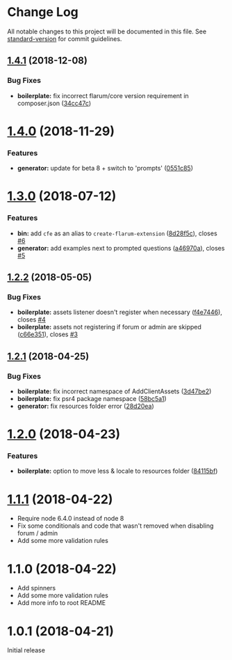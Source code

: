 # Change Log

All notable changes to this project will be documented in this file. See [standard-version](https://github.com/conventional-changelog/standard-version) for commit guidelines.

<a name="1.4.1"></a>
## [1.4.1](https://github.com/ReFlar/extension-generator/compare/v1.4.0...v1.4.1) (2018-12-08)


### Bug Fixes

* **boilerplate:** fix incorrect flarum/core version requirement in composer.json ([34cc47c](https://github.com/ReFlar/extension-generator/commit/34cc47c))



<a name="1.4.0"></a>
# [1.4.0](https://github.com/ReFlar/extension-generator/compare/v1.3.0...v1.4.0) (2018-11-29)


### Features

* **generator:** update for beta 8 + switch to 'prompts' ([0551c85](https://github.com/ReFlar/extension-generator/commit/0551c85))



<a name="1.3.0"></a>
# [1.3.0](https://github.com/ReFlar/extension-generator/compare/v1.2.2...v1.3.0) (2018-07-12)


### Features

* **bin:** add `cfe` as an alias to `create-flarum-extension` ([8d28f5c](https://github.com/ReFlar/extension-generator/commit/8d28f5c)), closes [#6](https://github.com/ReFlar/extension-generator/issues/6)
* **generator:** add examples next to prompted questions ([a46970a](https://github.com/ReFlar/extension-generator/commit/a46970a)), closes [#5](https://github.com/ReFlar/extension-generator/issues/5)



<a name="1.2.2"></a>
## [1.2.2](https://github.com/ReFlar/extension-generator/compare/v1.2.1...v1.2.2) (2018-05-05)


### Bug Fixes

* **boilerplate:** assets listener doesn't register when necessary ([f4e7446](https://github.com/ReFlar/extension-generator/commit/f4e7446)), closes [#4](https://github.com/ReFlar/extension-generator/issues/4)
* **boilerplate:** assets not registering if forum or admin are skipped ([c66e351](https://github.com/ReFlar/extension-generator/commit/c66e351)), closes [#3](https://github.com/ReFlar/extension-generator/issues/3)



<a name="1.2.1"></a>
## [1.2.1](https://github.com/ReFlar/extension-generator/compare/v1.2.0...v1.2.1) (2018-04-25)


### Bug Fixes

* **boilerplate:** fix incorrect namespace of AddClientAssets ([3d47be2](https://github.com/ReFlar/extension-generator/commit/3d47be2))
* **boilerplate:** fix psr4 package namespace ([58bc5a1](https://github.com/ReFlar/extension-generator/commit/58bc5a1))
* **generator:** fix resources folder error ([28d20ea](https://github.com/ReFlar/extension-generator/commit/28d20ea))



<a name="1.2.0"></a>
# [1.2.0](https://github.com/ReFlar/extension-generator/compare/v1.1.1...v1.2.0) (2018-04-23)


### Features

* **boilerplate:** option to move less & locale to resources folder ([84115bf](https://github.com/ReFlar/extension-generator/commit/84115bf))


<a name="1.1.1"></a>
# [1.1.1](https://github.com/ReFlar/extension-generator/compare/v1.1.0...v1.1.1) (2018-04-22)

* Require node 6.4.0 instead of node 8
* Fix some conditionals and code that wasn't removed when disabling forum / admin
* Add some more validation rules

<a name="1.1.0"></a>
# 1.1.0 (2018-04-22)

* Add spinners
* Add some more validation rules
* Add more info to root README

<a name="1.0.1"></a>
# 1.0.1 (2018-04-21)

Initial release
